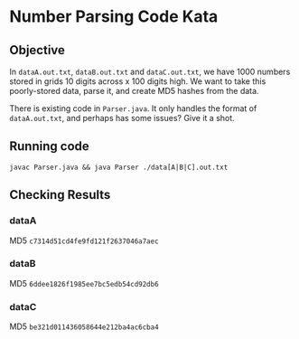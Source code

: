 # Number Parsing Code Kata
## Objective
In ```dataA.out.txt```, ```dataB.out.txt``` and ```dataC.out.txt```, we have 1000 numbers stored in grids 10 digits across x 100 digits high. We want to take this poorly-stored data, parse it, and create MD5 hashes from the data.   

There is existing code in ```Parser.java```. It only handles the format of ```dataA.out.txt```, and perhaps has some issues? Give it a shot.

## Running code 
```javac Parser.java && java Parser ./data[A|B|C].out.txt```

## Checking Results
### dataA 
MD5 ```c7314d51cd4fe9fd121f2637046a7aec```  
### dataB  
MD5 ```6ddee1826f1985ee7bc5edb54cd92db6```  
### dataC  
MD5 ```be321d011436058644e212ba4ac6cba4```  

